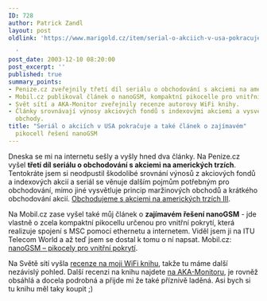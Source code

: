 ```yaml
---
ID: 728
author: Patrick Zandl
layout: post
oldlink: 'https://www.marigold.cz/item/serial-o-akciich-v-usa-pokracuje-a-take-clanek-o-zajimavem-pikocell-reseni-nanogsm

  '
post_date: 2003-12-10 08:20:00
post_excerpt: ''
published: true
summary_points:
- Penize.cz zveřejnily třetí díl seriálu o obchodování s akciemi na amerických trzích.
- Mobil.cz publikoval článek o nanoGSM, kompaktní pikocelle pro vnitřní pokrytí.
- Svět sítí a AKA-Monitor zveřejnily recenze autorovy WiFi knihy.
- Články srovnávají výnosy akciových fondů s indexovými akciemi a vysvětlují maržinové
  obchody.
title: "Seriál o akciích v USA pokračuje a také článek o zajímavém"
  pikocell řešení nanoGSM
---
```


<p>
Dneska se mi na internetu sešly a vyšly hned&#160;dva články. Na Penize.cz vyšel <STRONG>třetí díl seriálu o obchodování s akciemi na amerických trzích</STRONG>. Tentokráte jsem si neodpustil škodolibé srovnání výnosů z akciových fondů a indexových akcií a seriál se věnuje dalším pojmům potřebným pro obchodování, mimo jiné vysvětluje princip maržinových obchodů a krátkého obchodování akcií. <A href="http://www.penize.cz/info/zpravy/zprava.asp?IDP=1&amp;NewsID=2607" target=_blank>Obchodujeme s akciemi na amerických trzích III</A>.</p>

<p>
Na Mobil.cz zase vyšel také můj článek o <STRONG>zajímavém řešení nanoGSM</STRONG> - jde vlastně o zcela kompaktní pikocellu určenou pro vnitřní pokrytí, která realizuje spojení s MSC pomocí ethernetu a internetem. Viděl jsem ji na ITU Telecom World a až teď jsem se dostal k tomu o ní napsat. Mobil.cz: <A href="http://mobil.idnes.cz/mobilni_komunikace/mobilni_technologie/GSM/nanogsm031209.html" target=_blank>nanoGSM &#8211; pikocely pro vnitřní pokrytí</A>.</p>

<p>
Na Světě sítí vyšla <A href="http://www.svetsiti.cz/Tipy.asp?ID=95" target=_blank>recenze na moji WiFi knihu</A>, takže tu máme další nezávislý pohled. Další recenzi na knihu&#160;najdete <A href="http://www.akamonitor.cz/wifi1.htm" target=_blank>na AKA-Monitoru</A>, je rovněž obsáhlá a docela podrobná a přijde mi že také příznivě laděná. Asi bych si tu knihu měl taky koupit ;)</p>